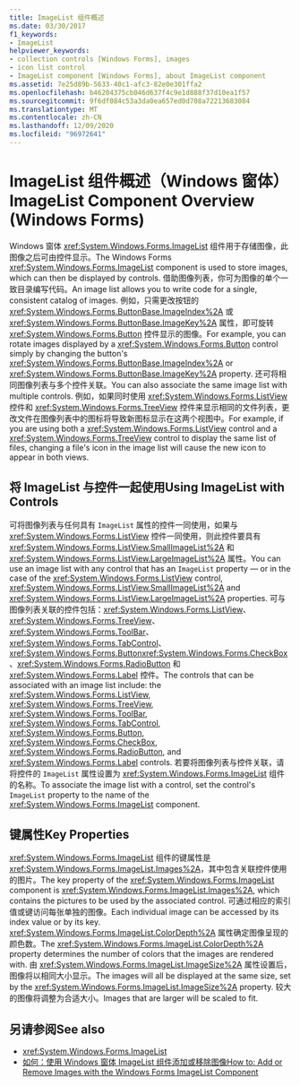 ```yaml
---
title: ImageList 组件概述
ms.date: 03/30/2017
f1_keywords:
- ImageList
helpviewer_keywords:
- collection controls [Windows Forms], images
- icon list control
- ImageList component [Windows Forms], about ImageList component
ms.assetid: 7e25d89b-5633-40c1-afc3-82e0e301ffa2
ms.openlocfilehash: b46204375cb046d637f4c9e1d888f37d10ea1f57
ms.sourcegitcommit: 9f6df084c53a3da0ea657ed0d708a72213683084
ms.translationtype: MT
ms.contentlocale: zh-CN
ms.lasthandoff: 12/09/2020
ms.locfileid: "96972641"
---
```

# <a name="imagelist-component-overview-windows-forms"></a><span data-ttu-id="74a7c-102">ImageList 组件概述（Windows 窗体）</span><span class="sxs-lookup"><span data-stu-id="74a7c-102">ImageList Component Overview (Windows Forms)</span></span>

<span data-ttu-id="74a7c-103">Windows 窗体 <xref:System.Windows.Forms.ImageList> 组件用于存储图像，此图像之后可由控件显示。</span><span class="sxs-lookup"><span data-stu-id="74a7c-103">The Windows Forms <xref:System.Windows.Forms.ImageList> component is used to store images, which can then be displayed by controls.</span></span> <span data-ttu-id="74a7c-104">借助图像列表，你可为图像的单个一致目录编写代码。</span><span class="sxs-lookup"><span data-stu-id="74a7c-104">An image list allows you to write code for a single, consistent catalog of images.</span></span> <span data-ttu-id="74a7c-105">例如，只需更改按钮的 <xref:System.Windows.Forms.ButtonBase.ImageIndex%2A> 或 <xref:System.Windows.Forms.ButtonBase.ImageKey%2A> 属性，即可旋转 <xref:System.Windows.Forms.Button> 控件显示的图像。</span><span class="sxs-lookup"><span data-stu-id="74a7c-105">For example, you can rotate images displayed by a <xref:System.Windows.Forms.Button> control simply by changing the button's <xref:System.Windows.Forms.ButtonBase.ImageIndex%2A> or <xref:System.Windows.Forms.ButtonBase.ImageKey%2A> property.</span></span> <span data-ttu-id="74a7c-106">还可将相同图像列表与多个控件关联。</span><span class="sxs-lookup"><span data-stu-id="74a7c-106">You can also associate the same image list with multiple controls.</span></span> <span data-ttu-id="74a7c-107">例如，如果同时使用 <xref:System.Windows.Forms.ListView> 控件和 <xref:System.Windows.Forms.TreeView> 控件来显示相同的文件列表，更改文件在图像列表中的图标将导致新图标显示在这两个视图中。</span><span class="sxs-lookup"><span data-stu-id="74a7c-107">For example, if you are using both a <xref:System.Windows.Forms.ListView> control and a <xref:System.Windows.Forms.TreeView> control to display the same list of files, changing a file's icon in the image list will cause the new icon to appear in both views.</span></span>

## <a name="using-imagelist-with-controls"></a><span data-ttu-id="74a7c-108">将 ImageList 与控件一起使用</span><span class="sxs-lookup"><span data-stu-id="74a7c-108">Using ImageList with Controls</span></span>

<span data-ttu-id="74a7c-109">可将图像列表与任何具有 `ImageList` 属性的控件一同使用，如果与 <xref:System.Windows.Forms.ListView> 控件一同使用，则此控件要具有 <xref:System.Windows.Forms.ListView.SmallImageList%2A> 和 <xref:System.Windows.Forms.ListView.LargeImageList%2A> 属性。</span><span class="sxs-lookup"><span data-stu-id="74a7c-109">You can use an image list with any control that has an `ImageList` property — or in the case of the <xref:System.Windows.Forms.ListView> control, <xref:System.Windows.Forms.ListView.SmallImageList%2A> and <xref:System.Windows.Forms.ListView.LargeImageList%2A> properties.</span></span> <span data-ttu-id="74a7c-110">可与图像列表关联的控件包括：<xref:System.Windows.Forms.ListView>、<xref:System.Windows.Forms.TreeView>、<xref:System.Windows.Forms.ToolBar>、<xref:System.Windows.Forms.TabControl>、<xref:System.Windows.Forms.Button><xref:System.Windows.Forms.CheckBox>、<xref:System.Windows.Forms.RadioButton> 和 <xref:System.Windows.Forms.Label> 控件。</span><span class="sxs-lookup"><span data-stu-id="74a7c-110">The controls that can be associated with an image list include: the <xref:System.Windows.Forms.ListView>, <xref:System.Windows.Forms.TreeView>, <xref:System.Windows.Forms.ToolBar>, <xref:System.Windows.Forms.TabControl>, <xref:System.Windows.Forms.Button>, <xref:System.Windows.Forms.CheckBox>, <xref:System.Windows.Forms.RadioButton>, and <xref:System.Windows.Forms.Label> controls.</span></span> <span data-ttu-id="74a7c-111">若要将图像列表与控件关联，请将控件的 `ImageList` 属性设置为 <xref:System.Windows.Forms.ImageList> 组件的名称。</span><span class="sxs-lookup"><span data-stu-id="74a7c-111">To associate the image list with a control, set the control's `ImageList` property to the name of the <xref:System.Windows.Forms.ImageList> component.</span></span>

## <a name="key-properties"></a><span data-ttu-id="74a7c-112">键属性</span><span class="sxs-lookup"><span data-stu-id="74a7c-112">Key Properties</span></span>

<span data-ttu-id="74a7c-113"><xref:System.Windows.Forms.ImageList> 组件的键属性是 <xref:System.Windows.Forms.ImageList.Images%2A>，其中包含关联控件使用的图片。</span><span class="sxs-lookup"><span data-stu-id="74a7c-113">The key property of the <xref:System.Windows.Forms.ImageList> component is <xref:System.Windows.Forms.ImageList.Images%2A>, which contains the pictures to be used by the associated control.</span></span> <span data-ttu-id="74a7c-114">可通过相应的索引值或键访问每张单独的图像。</span><span class="sxs-lookup"><span data-stu-id="74a7c-114">Each individual image can be accessed by its index value or by its key.</span></span> <span data-ttu-id="74a7c-115"><xref:System.Windows.Forms.ImageList.ColorDepth%2A> 属性确定图像呈现的颜色数。</span><span class="sxs-lookup"><span data-stu-id="74a7c-115">The <xref:System.Windows.Forms.ImageList.ColorDepth%2A> property determines the number of colors that the images are rendered with.</span></span> <span data-ttu-id="74a7c-116">由 <xref:System.Windows.Forms.ImageList.ImageSize%2A> 属性设置后，图像将以相同大小显示。</span><span class="sxs-lookup"><span data-stu-id="74a7c-116">The images will all be displayed at the same size, set by the <xref:System.Windows.Forms.ImageList.ImageSize%2A> property.</span></span> <span data-ttu-id="74a7c-117">较大的图像将调整为合适大小。</span><span class="sxs-lookup"><span data-stu-id="74a7c-117">Images that are larger will be scaled to fit.</span></span>

## <a name="see-also"></a><span data-ttu-id="74a7c-118">另请参阅</span><span class="sxs-lookup"><span data-stu-id="74a7c-118">See also</span></span>

- <xref:System.Windows.Forms.ImageList>
- [<span data-ttu-id="74a7c-119">如何：使用 Windows 窗体 ImageList 组件添加或移除图像</span><span class="sxs-lookup"><span data-stu-id="74a7c-119">How to: Add or Remove Images with the Windows Forms ImageList Component</span></span>](how-to-add-or-remove-images-with-the-windows-forms-imagelist-component.md)
